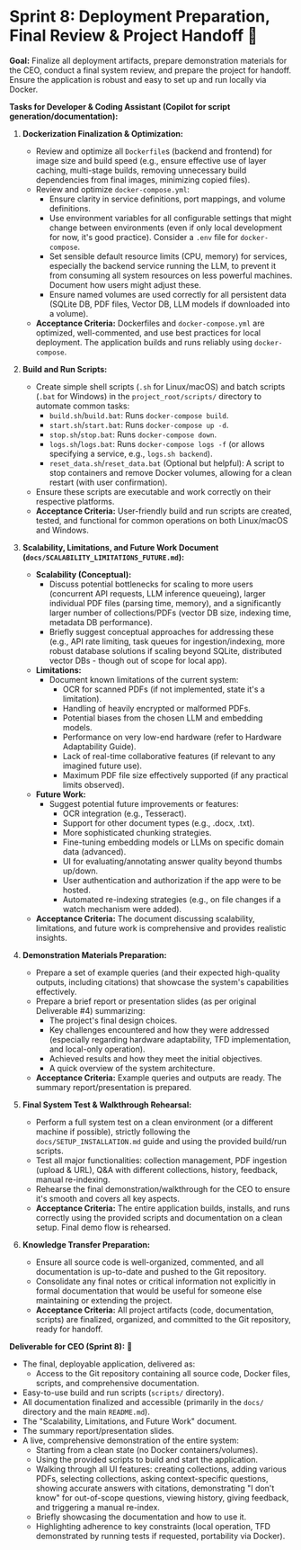 # Sprint 8: Deployment Preparation, Final Review & Project Handoff 🚀

**Goal:** Finalize all deployment artifacts, prepare demonstration materials for the CEO, conduct a final system review, and prepare the project for handoff. Ensure the application is robust and easy to set up and run locally via Docker.

**Tasks for Developer & Coding Assistant (Copilot for script generation/documentation):**

1.  **Dockerization Finalization & Optimization:**
    * Review and optimize all `Dockerfile`s (backend and frontend) for image size and build speed (e.g., ensure effective use of layer caching, multi-stage builds, removing unnecessary build dependencies from final images, minimizing copied files).
    * Review and optimize `docker-compose.yml`:
        * Ensure clarity in service definitions, port mappings, and volume definitions.
        * Use environment variables for all configurable settings that might change between environments (even if only local development for now, it's good practice). Consider a `.env` file for `docker-compose`.
        * Set sensible default resource limits (CPU, memory) for services, especially the backend service running the LLM, to prevent it from consuming all system resources on less powerful machines. Document how users might adjust these.
        * Ensure named volumes are used correctly for all persistent data (SQLite DB, PDF files, Vector DB, LLM models if downloaded into a volume).
    * **Acceptance Criteria:** Dockerfiles and `docker-compose.yml` are optimized, well-commented, and use best practices for local deployment. The application builds and runs reliably using `docker-compose`.

2.  **Build and Run Scripts:**
    * Create simple shell scripts (`.sh` for Linux/macOS) and batch scripts (`.bat` for Windows) in the `project_root/scripts/` directory to automate common tasks:
        * `build.sh`/`build.bat`: Runs `docker-compose build`.
        * `start.sh`/`start.bat`: Runs `docker-compose up -d`.
        * `stop.sh`/`stop.bat`: Runs `docker-compose down`.
        * `logs.sh`/`logs.bat`: Runs `docker-compose logs -f` (or allows specifying a service, e.g., `logs.sh backend`).
        * `reset_data.sh`/`reset_data.bat` (Optional but helpful): A script to stop containers and remove Docker volumes, allowing for a clean restart (with user confirmation).
    * Ensure these scripts are executable and work correctly on their respective platforms.
    * **Acceptance Criteria:** User-friendly build and run scripts are created, tested, and functional for common operations on both Linux/macOS and Windows.

3.  **Scalability, Limitations, and Future Work Document (`docs/SCALABILITY_LIMITATIONS_FUTURE.md`):**
    * **Scalability (Conceptual):**
        * Discuss potential bottlenecks for scaling to more users (concurrent API requests, LLM inference queueing), larger individual PDF files (parsing time, memory), and a significantly larger number of collections/PDFs (vector DB size, indexing time, metadata DB performance).
        * Briefly suggest conceptual approaches for addressing these (e.g., API rate limiting, task queues for ingestion/indexing, more robust database solutions if scaling beyond SQLite, distributed vector DBs - though out of scope for local app).
    * **Limitations:**
        * Document known limitations of the current system:
            * OCR for scanned PDFs (if not implemented, state it's a limitation).
            * Handling of heavily encrypted or malformed PDFs.
            * Potential biases from the chosen LLM and embedding models.
            * Performance on very low-end hardware (refer to Hardware Adaptability Guide).
            * Lack of real-time collaborative features (if relevant to any imagined future use).
            * Maximum PDF file size effectively supported (if any practical limits observed).
    * **Future Work:**
        * Suggest potential future improvements or features:
            * OCR integration (e.g., Tesseract).
            * Support for other document types (e.g., .docx, .txt).
            * More sophisticated chunking strategies.
            * Fine-tuning embedding models or LLMs on specific domain data (advanced).
            * UI for evaluating/annotating answer quality beyond thumbs up/down.
            * User authentication and authorization if the app were to be hosted.
            * Automated re-indexing strategies (e.g., on file changes if a watch mechanism were added).
    * **Acceptance Criteria:** The document discussing scalability, limitations, and future work is comprehensive and provides realistic insights.

4.  **Demonstration Materials Preparation:**
    * Prepare a set of example queries (and their expected high-quality outputs, including citations) that showcase the system's capabilities effectively.
    * Prepare a brief report or presentation slides (as per original Deliverable #4) summarizing:
        * The project's final design choices.
        * Key challenges encountered and how they were addressed (especially regarding hardware adaptability, TFD implementation, and local-only operation).
        * Achieved results and how they meet the initial objectives.
        * A quick overview of the system architecture.
    * **Acceptance Criteria:** Example queries and outputs are ready. The summary report/presentation is prepared.

5.  **Final System Test & Walkthrough Rehearsal:**
    * Perform a full system test on a clean environment (or a different machine if possible), strictly following the `docs/SETUP_INSTALLATION.md` guide and using the provided build/run scripts.
    * Test all major functionalities: collection management, PDF ingestion (upload & URL), Q&A with different collections, history, feedback, manual re-indexing.
    * Rehearse the final demonstration/walkthrough for the CEO to ensure it's smooth and covers all key aspects.
    * **Acceptance Criteria:** The entire application builds, installs, and runs correctly using the provided scripts and documentation on a clean setup. Final demo flow is rehearsed.

6.  **Knowledge Transfer Preparation:**
    * Ensure all source code is well-organized, commented, and all documentation is up-to-date and pushed to the Git repository.
    * Consolidate any final notes or critical information not explicitly in formal documentation that would be useful for someone else maintaining or extending the project.
    * **Acceptance Criteria:** All project artifacts (code, documentation, scripts) are finalized, organized, and committed to the Git repository, ready for handoff.

**Deliverable for CEO (Sprint 8):** 🎉

* The final, deployable application, delivered as:
    * Access to the Git repository containing all source code, Docker files, scripts, and comprehensive documentation.
* Easy-to-use build and run scripts (`scripts/` directory).
* All documentation finalized and accessible (primarily in the `docs/` directory and the main `README.md`).
* The "Scalability, Limitations, and Future Work" document.
* The summary report/presentation slides.
* A live, comprehensive demonstration of the entire system:
    * Starting from a clean state (no Docker containers/volumes).
    * Using the provided scripts to build and start the application.
    * Walking through all UI features: creating collections, adding various PDFs, selecting collections, asking context-specific questions, showing accurate answers with citations, demonstrating "I don't know" for out-of-scope questions, viewing history, giving feedback, and triggering a manual re-index.
    * Briefly showcasing the documentation and how to use it.
    * Highlighting adherence to key constraints (local operation, TFD demonstrated by running tests if requested, portability via Docker).
